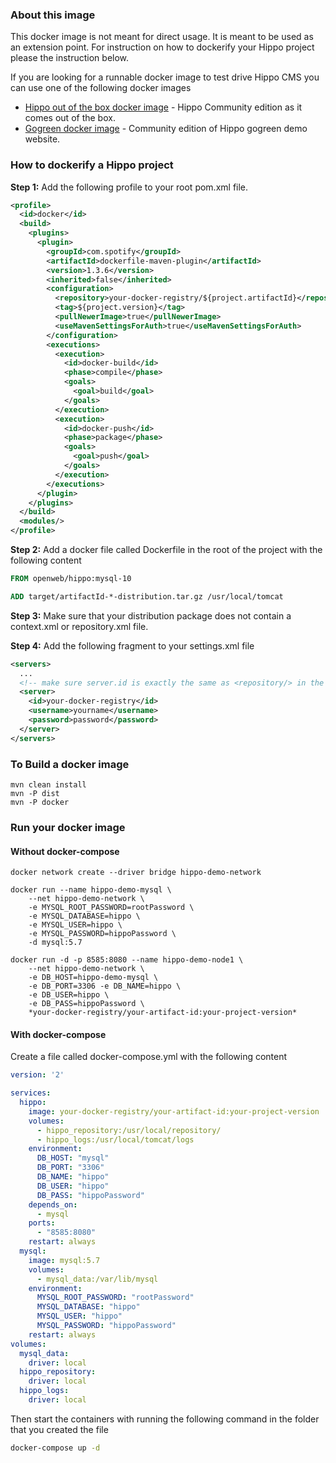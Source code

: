 ### About this image

This docker image is not meant for direct usage. It is meant to be used as an extension point. For instruction on how to dockerify your Hippo project please the instruction below.

If you are looking for a runnable docker image to test drive Hippo CMS you can use one of the following docker images

* [Hippo out of the box docker image] - Hippo Community edition as it comes out of the box.
* [Gogreen docker image] - Community edition of Hippo gogreen demo website.


### How to dockerify a Hippo project

**Step 1:** Add the following profile to your root pom.xml file.
```XML
<profile>
  <id>docker</id>
  <build>
	<plugins>
	  <plugin>
		<groupId>com.spotify</groupId>
		<artifactId>dockerfile-maven-plugin</artifactId>
		<version>1.3.6</version>
		<inherited>false</inherited>
		<configuration>
		  <repository>your-docker-registry/${project.artifactId}</repository>
		  <tag>${project.version}</tag>
		  <pullNewerImage>true</pullNewerImage>
		  <useMavenSettingsForAuth>true</useMavenSettingsForAuth>
		</configuration>
		<executions>
		  <execution>
			<id>docker-build</id>
			<phase>compile</phase>
			<goals>
			  <goal>build</goal>
			</goals>
		  </execution>
		  <execution>
			<id>docker-push</id>
			<phase>package</phase>
			<goals>
			  <goal>push</goal>
			</goals>
		  </execution>
		</executions>
	  </plugin>
	</plugins>
  </build>
  <modules/>
</profile>
```

**Step 2:** Add a docker file called Dockerfile in the root of the project with the following content

```dockerfile
FROM openweb/hippo:mysql-10

ADD target/artifactId-*-distribution.tar.gz /usr/local/tomcat
```



**Step 3:** Make sure that your distribution package does not contain a context.xml or repository.xml file.


**Step 4:** Add the following fragment to your settings.xml file

```xml
<servers>
  ...
  <!-- make sure server.id is exactly the same as <repository/> in the plugin configuration  -->
  <server>
    <id>your-docker-registry</id>
    <username>yourname</username>
    <password>password</password>
  </server>
</servers>
```

### To Build a docker image

	mvn clean install
	mvn -P dist
	mvn -P docker


### Run your docker image

#### Without docker-compose

	docker network create --driver bridge hippo-demo-network

	docker run --name hippo-demo-mysql \
		--net hippo-demo-network \
		-e MYSQL_ROOT_PASSWORD=rootPassword \
		-e MYSQL_DATABASE=hippo \
		-e MYSQL_USER=hippo \
		-e MYSQL_PASSWORD=hippoPassword \
		-d mysql:5.7

	docker run -d -p 8585:8080 --name hippo-demo-node1 \
		--net hippo-demo-network \
		-e DB_HOST=hippo-demo-mysql \
		-e DB_PORT=3306 -e DB_NAME=hippo \
		-e DB_USER=hippo \
		-e DB_PASS=hippoPassword \
		*your-docker-registry/your-artifact-id:your-project-version*


#### With docker-compose

Create a file called docker-compose.yml with the following content

```yml
version: '2'

services:
  hippo:
    image: your-docker-registry/your-artifact-id:your-project-version
    volumes:
      - hippo_repository:/usr/local/repository/
      - hippo_logs:/usr/local/tomcat/logs
    environment:
      DB_HOST: "mysql"
      DB_PORT: "3306"
      DB_NAME: "hippo"
      DB_USER: "hippo"
      DB_PASS: "hippoPassword"
    depends_on:
      - mysql
    ports:
      - "8585:8080"
    restart: always
  mysql:
    image: mysql:5.7
    volumes:
      - mysql_data:/var/lib/mysql
    environment:
      MYSQL_ROOT_PASSWORD: "rootPassword"
      MYSQL_DATABASE: "hippo"
      MYSQL_USER: "hippo"
      MYSQL_PASSWORD: "hippoPassword"
    restart: always
volumes:
  mysql_data:
    driver: local
  hippo_repository:
    driver: local
  hippo_logs:
    driver: local
```

Then start the containers with running the following command in the folder that you created the file

```bash
docker-compose up -d
```

[Hippo out of the box docker image]: <https://hub.docker.com/r/openweb/hippo-cms-ootb/>
[Gogreen docker image]: <https://hub.docker.com/r/openweb/gogreen/>